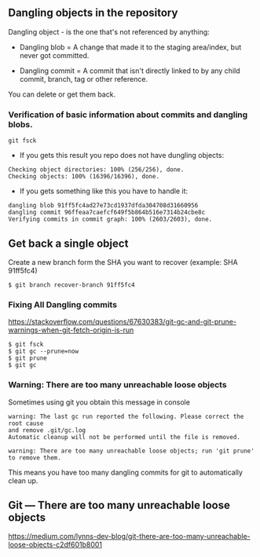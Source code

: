 

## Dangling objects in the repository

Dangling object - is the one that's not referenced by anything:

- Dangling blob = A change that made it to the staging area/index, but never got committed. 

- Dangling commit = A commit that isn't directly linked to by any child commit, branch, tag or other reference. 

You can delete or get them back.

### Verification of basic information about commits and dangling blobs.

```
git fsck
```

- If you gets this result you repo does not have dungling objects:

```
Checking object directories: 100% (256/256), done.
Checking objects: 100% (16396/16396), done.
```
 

- If you gets something like this you have to handle it:

```
dangling blob 91ff5fc4ad27e73cd1937dfda304708d31660956
dangling commit 96ffeaa7caefcf649f5b864b516e7314b24cbe8c
Verifying commits in commit graph: 100% (2603/2603), done.
```
## Get back a single object

Create a new branch form the SHA you want to recover (example: SHA 91ff5fc4)

```
$ git branch recover-branch 91ff5fc4
```

### Fixing All Dangling commits

https://stackoverflow.com/questions/67630383/git-gc-and-git-prune-warnings-when-git-fetch-origin-is-run

````
$ git fsck
$ git gc --prune=now
$ git prune  
$ git gc

````

 ### Warning: There are too many unreachable loose objects
 
 Sometimes using git  you obtain this message in console
 
````
warning: The last gc run reported the following. Please correct the root cause
and remove .git/gc.log
Automatic cleanup will not be performed until the file is removed.

warning: There are too many unreachable loose objects; run 'git prune' to remove them.

````
This means you have too many dangling commits for git to automatically clean up.

## Git — There are too many unreachable loose objects

https://medium.com/lynns-dev-blog/git-there-are-too-many-unreachable-loose-objects-c2df601b8001
